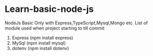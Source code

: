 # Learn-basic-node-js
NodeJs Basic Only with Express,TypeScript,Mysql,Mongo etc.
List of module used when project starting to till commit
1) Express (npm install express)
2) MySql (npm install mysql)
3) dotenv (npm install dotenv)
